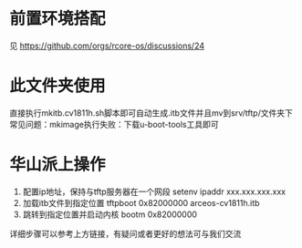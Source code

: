# 前置环境搭配
见 https://github.com/orgs/rcore-os/discussions/24
# 此文件夹使用
直接执行mkitb.cv1811h.sh脚本即可自动生成.itb文件并且mv到srv/tftp/文件夹下  
常见问题：mkimage执行失败：下载u-boot-tools工具即可
# 华山派上操作
1. 配置ip地址，保持与tftp服务器在一个网段
setenv ipaddr xxx.xxx.xxx.xxx
2. 加载itb文件到指定位置
tftpboot 0x82000000 arceos-cv1811h.itb
3. 跳转到指定位置并启动内核
bootm 0x82000000

详细步骤可以参考上方链接，有疑问或者更好的想法可与我们交流
